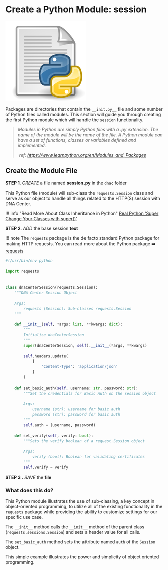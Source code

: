 # Create a Python Module: session

<img src="_images/python_module_icon.png" alt="File:Text-x-python.svg - Wikimedia Commons" style="zoom: 25%;" />

Packages are directories that contain the `__init.py__` file and some number of Python files called modules.   This section will guide you through creating the first Python module which will handle the `session` functionality.

> *Modules in Python are simply Python files with a .py extension. The name of the module will be the name of the file. A Python module can have a set of functions, classes or variables defined and implemented.*
>
> ​	*ref: https://www.learnpython.org/en/Modules_and_Packages*

## Create the Module File

**STEP 1**. *CREATE* a file named **session.py** in the `dnac` folder

This Python file (module) will sub-class the `requests.Session` class and serve as our object to handle all things related to the HTTP(S) session with DNA Center.

!!! info "Read More About Class Inheritance in Python"
    [Real Python 'Super Change Your Classes with super()'](https://realpython.com/python-super/)

**STEP 2**. *ADD* the base session **text**

!!! note
    The `requests` package is the de facto standard Python package for making HTTP requests.  You can read more about the Python package :arrow_right: [requests](https://docs.python-requests.org/en/master/)

```python
#!/usr/bin/env python

import requests


class dnaCenterSession(requests.Session):
    """DNA Center Session Object

    Args:
        requests (Session): Sub-classes requests.Session
    """

    def __init__(self, *args: list, **kwargs: dict):
        """
        Initialize dnaCenterSession
        """
        super(dnaCenterSession, self).__init__(*args, **kwargs)

        self.headers.update(
            {
                'Content-Type': 'application/json'
            }
        )

    def set_basic_auth(self, username: str, password: str):
        """Set the credentials for Basic Auth on the session object

        Args:
            username (str): username for basic auth
            password (str): password for basic auth
        """
        self.auth = (username, password)

    def set_verify(self, verify: bool):
        """Sets the verify boolean of a request.Session object

        Args:
            verify (bool): Boolean for validating certificates
        """
        self.verify = verify

```

**STEP 3 .** *SAVE* the **file**

### What does this do?

This Python module illustrates the use of sub-classing, a key concept in object-oriented programming, to utilize all of the existing functionality in the `requests` package while providing the ability to customize settings for our specific use case.

The `__init__` method calls the `__init__` method of the parent class (`requests.sessions.Session`) and sets a header value for all calls.

The `set_basic_auth` method sets the attribute named `auth` of the `Session` object.

This simple example illustrates the power and simplicity of object oriented programming.


